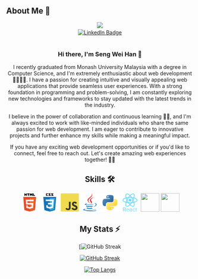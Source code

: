 ## About Me 🚀

<div id="header" align="center">
  <img src="https://media.giphy.com/media/M9gbBd9nbDrOTu1Mqx/giphy.gif" width="100"/>

</div>

<div id="badges" align="center">
  <a href="[your-linkedin-URL](https://www.linkedin.com/in/seng-wei-han-733409209/)">
    <img src="https://img.shields.io/badge/LinkedIn-blue?style=for-the-badge&logo=linkedin&logoColor=white" alt="LinkedIn Badge"/>
  </a>

<div align="center"><img src="https://komarev.com/ghpvc/?username=sengweihan&style=flat-square&color=blue" alt=""/></div>

### Hi there, I'm Seng Wei Han 👋



I recently graduated from Monash University Malaysia with a degree in Computer Science, and I'm extremely enthusiastic about web development 🐱‍🚀🐱‍🚀. I have a passion for creating intuitive and visually appealing web applications that provide seamless user experiences. With a strong foundation in programming and problem-solving, I am constantly exploring new technologies and frameworks to stay updated with the latest trends in the industry.

I believe in the power of collaboration and continuous learning 💪💪, and I'm always excited to work with like-minded individuals who share the same passion for web development. I am eager to contribute to innovative projects and further enhance my skills while making a meaningful impact.

If you have any exciting web development opportunities or if you'd like to connect, feel free to reach out. Let's create amazing web experiences together! 🙌🙌


## Skills 🛠
<img src="https://raw.githubusercontent.com/devicons/devicon/master/icons/html5/html5-original-wordmark.svg" width="50" height="50" /> <img src="https://raw.githubusercontent.com/devicons/devicon/master/icons/css3/css3-original-wordmark.svg" width="50" height="50"/> <img src="https://raw.githubusercontent.com/devicons/devicon/master/icons/javascript/javascript-original.svg" width="50" height="50" /> <img src="https://raw.githubusercontent.com/devicons/devicon/master/icons/java/java-original.svg" width="50" height="50"/> <img src="https://raw.githubusercontent.com/devicons/devicon/master/icons/python/python-original.svg" width="50" height="50" /> <img src="https://raw.githubusercontent.com/devicons/devicon/master/icons/react/react-original-wordmark.svg" width="50" height="50"/> <img src="https://www.vectorlogo.zone/logos/git-scm/git-scm-icon.svg" width="50" height="50"/> <img src="https://www.vectorlogo.zone/logos/figma/figma-icon.svg" width="50" height="50"/> 

## My Stats ⚡
[![GitHub Streak](https://github-readme-stats.vercel.app/api?username=sengweihan&show_icons=true&theme=radical)

[![GitHub Streak](http://github-readme-streak-stats.herokuapp.com?user=sengweihan&theme=dark)](https://git.io/streak-stats)

[![Top Langs](https://github-readme-stats.vercel.app/api/top-langs/?username=sengweihan&layout=compact&theme=vision-friendly-dark)](https://github.com/anuraghazra/github-readme-stats)
